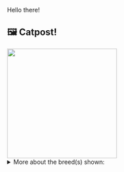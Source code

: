 Hello there!



## 🖼️ Catpost!

<sub>
    <img src="https://cdn2.thecatapi.com/images/wiHVRle1m.jpg" height="256">
</sub>


<details>
<summary>More about the breed(s) shown:</summary>

Breed: Bambino

Description: The Bambino is a breed of cat that was created as a cross between the Sphynx and the Munchkin breeds. The Bambino cat has short legs, large upright ears, and is usually hairless. They love to be handled and cuddled up on the laps of their family members.

Links:
<ul>
  <li>CFA None available</li>
  <li>Wikipedia https://en.wikipedia.org/wiki/Bambino_cat</li>
</ul> 

</details>
